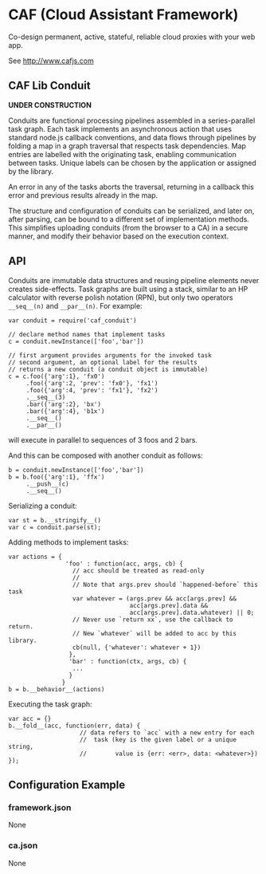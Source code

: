 # CAF (Cloud Assistant Framework)

Co-design permanent, active, stateful, reliable cloud proxies with your web app.

See http://www.cafjs.com 

## CAF Lib Conduit

**UNDER CONSTRUCTION**

  Conduits are functional processing pipelines assembled in a series-parallel
 task graph. Each task implements an asynchronous action that uses standard
 node.js callback conventions, and data flows through pipelines by folding
 a map in a graph traversal that respects task dependencies.
 Map entries are labelled with the originating task, enabling communication
 between tasks. Unique labels can be chosen by the application or
 assigned by the library.  

  An error in any of the tasks aborts the traversal, returning in a callback
 this error and previous results already in the map.

  The structure and configuration of conduits can be serialized, and later
 on, after parsing, can be bound  to a different set of implementation
 methods. This simplifies uploading conduits (from the browser to a CA) in a
 secure manner, and modify their behavior based on the execution context.

## API

 Conduits are immutable data structures and reusing pipeline elements
 never creates side-effects. Task graphs are built using a stack,
 similar to an HP calculator with reverse polish notation (RPN), but only
 two operators `__seq__(n)` and `__par__(n)`. For example:
 
    var conduit = require('caf_conduit')
    
    // declare method names that implement tasks
    c = conduit.newInstance(['foo','bar'])
    
    // first argument provides arguments for the invoked task
    // second argument, an optional label for the results
    // returns a new conduit (a conduit object is immutable) 
    c = c.foo({'arg':1}, 'fx0')
         .foo({'arg':2, 'prev': 'fx0'}, 'fx1')
         .foo({'arg':4, 'prev': 'fx1'}, 'fx2')
         .__seq__(3)
         .bar({'arg':2}, 'bx')
         .bar({'arg':4}, 'b1x')
         .__seq__()
         .__par__()
               
 will execute in parallel to sequences of 3 foos and 2 bars.
 
And this can be composed with another conduit as follows:
 
    b = conduit.newInstance(['foo','bar'])
    b = b.foo({'arg':1}, 'ffx')
         .__push__(c)
         .__seq__()  


Serializing a conduit:

    var st = b.__stringify__()
    var c = conduit.parse(st);
     
Adding methods to implement tasks: 

    var actions = {
                    'foo' : function(acc, args, cb) {
                      // acc should be treated as read-only
                      //
                      // Note that args.prev should `happened-before` this task
                      var whatever = (args.prev && acc[args.prev] && 
                                      acc[args.prev].data &&
                                      acc[args.prev].data.whatever) || 0;
                      // Never use `return xx`, use the callback to return.
                      // New `whatever` will be added to acc by this library.
                      cb(null, {'whatever': whatever + 1})
                     },
                     'bar' : function(ctx, args, cb) {
                      ...
                     }
                   }
    b = b.__behavior__(actions)

Executing the task graph:

    var acc = {}
    b.__fold__(acc, function(err, data) {
                        // data refers to `acc` with a new entry for each
                        //  task (key is the given label or a unique string,
                        //        value is {err: <err>, data: <whatever>})
    });
 
## Configuration Example

### framework.json

None


### ca.json

None
  
        
            
 
